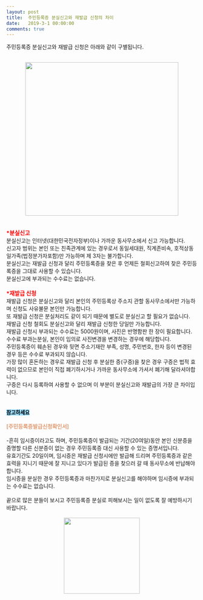 ```yaml
---
layout: post
title:  주민등록증 분실신고와 재발급 신청의 차이
date:   2019-3-1 00:00:00
comments: true
---
```





주민등록증 분실신고와 재발급 신청은 아래와 같이 구별됩니다. <br>&nbsp; <br><div class="imageblock center" style="text-align: center; clear: both;"><img width="404" height="262" style="height: auto; cursor: pointer; max-width: 100%;" src="https://t1.daumcdn.net/cfile/tistory/12066D0C4B4808F558"></div><br>&nbsp; <br><strong><span style="font-size: 11pt;"><font color="#ff0000">*분실신고</font></span></strong> <br>분실신고는 인터넷(대한민국전자정부)이나 가까운 동사무소에서 신고 가능합니다.&nbsp; <br>신고자 범위는 본인 또는 친족관계에 있는 경우로서 동일세대원, 직계존비속, 호적상동일가족(법정분가자포함)만 가능하며 제 3자는 불가합니다.&nbsp; <br>분실신고는 재발급 신청과 달리 주민등록증을 찾은 후 언제든 철회신고하여 찾은 주민등록증을 그대로 사용할 수 있습니다. <br>분실신고에 부과되는 수수료는 없습니다. <br><strong><span style="font-size: 12pt;"><font color="#ff0000"><span style="font-size: 11pt;">&nbsp;</span></font></span></strong> <br><font color="#ff0000"><strong><span style="font-size: 11pt;">*재발급 신청</span></strong><span style="font-size: 11pt;"> </span></font><br>재발급 신청은 분실신고와 달리 본인의 주민등록상 주소지 관할 동사무소에서만 가능하며 신청도 사유불문 본인만 가능합니다. <br>또 재발급 신청은 분실처리도 같이 되기 때문에 별도로 분실신고 할 필요가 없습니다. <br>재발급 신청 철회도 분실신고와 달리 재발급 신청한 당일만 가능합니다. <br>재발급 신청시 부과되는 수수료는 5000원이며, 사진은 반명함판 한 장이 필요합니다.&nbsp; <br>수수료 부과는분실, 본인이 임의로 사진변경을 변경하는 경우에 해당합니다. <br>주민등록증이 훼손된 경우와 뒷면 주소기재란 부족, 성명, 주민번호, 한자 등이 변경된 경우 등은 수수료 부과되지 않습니다. <br>가장 많이 혼돈하는 경우로 재발급 신청 후 분실한 증(구증)을 찾은 경우 구증은 법적 효력이 없으므로 본인이 직접 폐기하시거나 가까운 동사무소에 가셔서 폐기해 달라셔야합니다. <br>구증은 다시 등록하여 사용할 수 없으며 이 부분이 분실신고와 재발급의 가장 큰 차이입니다. <br><strong></strong>&nbsp; <br><strong></strong>&nbsp; <br><strong><span style="font-size: 10pt;"><font color="#000000" style="background-color: rgb(153, 220, 255);">참고하세요</font></span></strong> <br><strong></strong>&nbsp; <br><strong><font color="#e19b73">[주민등록증발급신청확인서]</font></strong> <br><strong></strong>&nbsp; <br>-흔히 임시증이라고도 하며, 주민등록증이 발급되는 기간(20여일)동안 본인 신분증을 증명할 다른 신분증이 없는 경우 주민등록증 대신 사용할 수 있는 증명서입니다. <br>유효기간도 20일이며, 임시증은 재발급 신청시에만 발급해 드리며 주민등록증과 같은 효력을 지니기 때문에 잘 지니고 있다가 발급된 증을 찾으러 갈 때 동사무소에 반납해야 합니다. <br>임시증을 분실한 경우 주민등록증과 마찬가지로 분실신고를 해야하며 임시증에 부과되는 수수료는 없습니다. <br>&nbsp; <br>끝으로 많은 분들이 보시고 주민등록증 분실로 피해보시는 일이 없도록 잘 예방하시기 바랍니다. <br>&nbsp; <br><div class="imageblock center" style="text-align: center; clear: both;"><img width="200" height="271" style="height: auto; cursor: pointer; max-width: 100%;" src="https://t1.daumcdn.net/cfile/tistory/116AFD264B4808F53A"><br></div><p><br></p>